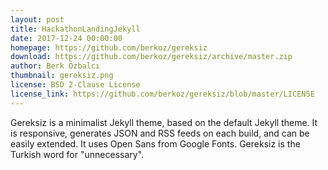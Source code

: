 ```yaml
---
layout: post
title: HackathonLandingJekyll
date: 2017-12-24 00:00:00
homepage: https://github.com/berkoz/gereksiz
download: https://github.com/berkoz/gereksiz/archive/master.zip 
author: Berk Özbalcı
thumbnail: gereksiz.png
license: BSD 2-Clause License
license_link: https://github.com/berkoz/gereksiz/blob/master/LICENSE
---
```


Gereksiz is a minimalist Jekyll theme, based on the default Jekyll
theme. It is responsive, generates JSON and RSS feeds on each build,
and can be easily extended. It uses Open Sans from Google Fonts.
Gereksiz is the Turkish word for "unnecessary".
